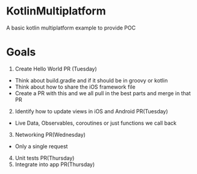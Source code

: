 # KotlinMultiplatform
A basic kotlin multiplatform example to provide POC

# Goals
1) Create Hello World PR (Tuesday)
  - Think about build.gradle and if it should be in groovy or kotlin
  - Think about how to share the iOS framework file
  - Create a PR with this and we all pull in the best parts and merge in that PR
2) Identify how to update views in iOS and Android PR(Tuesday)
  - Live Data, Observables, coroutines or just functions we call back
3) Networking PR(Wednesday)
  - Only a single request
4) Unit tests PR(Thursday)
5) Integrate into app PR(Thursday)


